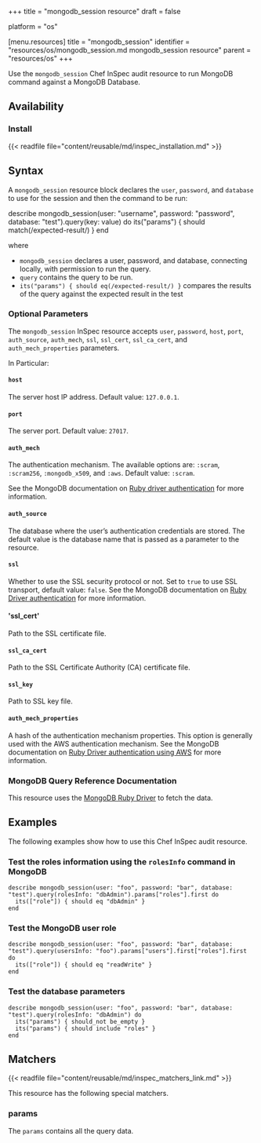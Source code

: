 +++
title = "mongodb_session resource"
draft = false

platform = "os"

[menu.resources]
    title = "mongodb_session"
    identifier = "resources/os/mongodb_session.md mongodb_session resource"
    parent = "resources/os"
+++

Use the `mongodb_session` Chef InSpec audit resource to run MongoDB command against a MongoDB Database.

## Availability

### Install

{{< readfile file="content/reusable/md/inspec_installation.md" >}}

## Syntax

A `mongodb_session` resource block declares the `user`, `password`, and `database` to use for the session and then the command to be run:

  describe mongodb_session(user: "username", password: "password", database: "test").query(key: value) do
    its("params") { should match(/expected-result/) }
  end

where

- `mongodb_session` declares a user, password, and database, connecting locally, with permission to run the query.
- `query` contains the query to be run.
- `its("params") { should eq(/expected-result/) }` compares the results of the query against the expected result in the test

### Optional Parameters

The `mongodb_session` InSpec resource accepts `user`, `password`, `host`, `port`, `auth_source`, `auth_mech`, `ssl`, `ssl_cert`, `ssl_ca_cert`, and `auth_mech_properties` parameters.

In Particular:

#### `host`

The server host IP address. Default value: `127.0.0.1`.

#### `port`

The server port. Default value: `27017`.

#### `auth_mech`

The authentication mechanism. The available options are: `:scram`, `:scram256`, `:mongodb_x509`, and `:aws`. Default value: `:scram`.

See the MongoDB documentation on [Ruby driver authentication](https://docs.mongodb.com/ruby-driver/current/reference/authentication/) for more information.

#### `auth_source`

The database where the user’s authentication credentials are stored. The default value is the database name that is passed as a parameter to the resource.

#### `ssl`

Whether to use the SSL security protocol or not. Set to `true` to use SSL transport, default value: `false`.  See the MongoDB documentation on [Ruby Driver authentication](https://docs.mongodb.com/ruby-driver/current/reference/authentication/#client-certificate-x-509) for more information.

#### 'ssl_cert'

Path to the SSL certificate file.

#### `ssl_ca_cert`

Path to the SSL Certificate Authority (CA) certificate file.

#### `ssl_key`

Path to SSL key file.

#### `auth_mech_properties`

A hash of the authentication mechanism properties. This option is generally used with the AWS authentication mechanism. See the MongoDB documentation on [Ruby Driver authentication using AWS](https://docs.mongodb.com/ruby-driver/current/reference/authentication/#aws) for more information.

### MongoDB Query Reference Documentation

This resource uses the [MongoDB Ruby Driver](https://docs.mongodb.com/ruby-driver/current/reference/authentication/) to fetch the data.

## Examples

The following examples show how to use this Chef InSpec audit resource.

### Test the roles information using the `rolesInfo` command in MongoDB

    describe mongodb_session(user: "foo", password: "bar", database: "test").query(rolesInfo: "dbAdmin").params["roles"].first do
      its(["role"]) { should eq "dbAdmin" }
    end

### Test the MongoDB user role

    describe mongodb_session(user: "foo", password: "bar", database: "test").query(usersInfo: "foo").params["users"].first["roles"].first do
      its(["role"]) { should eq "readWrite" }
    end

### Test the database parameters

    describe mongodb_session(user: "foo", password: "bar", database: "test").query(rolesInfo: "dbAdmin") do
      its("params") { should_not be_empty }
      its("params") { should include "roles" }
    end

## Matchers

{{< readfile file="content/reusable/md/inspec_matchers_link.md" >}}

This resource has the following special matchers.

### params

The `params` contains all the query data.
